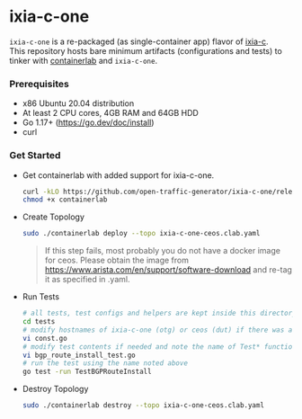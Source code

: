 # ixia-c-one

`ixia-c-one` is a re-packaged (as single-container app) flavor of [ixia-c](https://github.com/open-traffic-generator/ixia-c).  
This repository hosts bare minimum artifacts (configurations and tests) to tinker with [containerlab](https://containerlab.srlinux.dev/) and `ixia-c-one`.

### Prerequisites

- x86 Ubuntu 20.04 distribution
- At least 2 CPU cores, 4GB RAM and 64GB HDD
- Go 1.17+ (https://go.dev/doc/install)
- curl

### Get Started

- Get containerlab with added support for ixia-c-one.

    ```sh
    curl -kLO https://github.com/open-traffic-generator/ixia-c-one/releases/download/v0.0.1-2610/containerlab
    chmod +x containerlab
    ```

- Create Topology

    ```sh
    sudo ./containerlab deploy --topo ixia-c-one-ceos.clab.yaml
    ```

    > If this step fails, most probably you do not have a docker image for ceos. 
    > Please obtain the image from https://www.arista.com/en/support/software-download and re-tag it as specified in .yaml.

- Run Tests

    ```sh
    # all tests, test configs and helpers are kept inside this directory
    cd tests
    # modify hostnames of ixia-c-one (otg) or ceos (dut) if there was a change in .clab.yaml
    vi const.go
    # modify test contents if needed and note the name of Test* function
    vi bgp_route_install_test.go
    # run the test using the name noted above
    go test -run TestBGPRouteInstall
    ```

- Destroy Topology

    ```sh
    sudo ./containerlab destroy --topo ixia-c-one-ceos.clab.yaml
    ```
